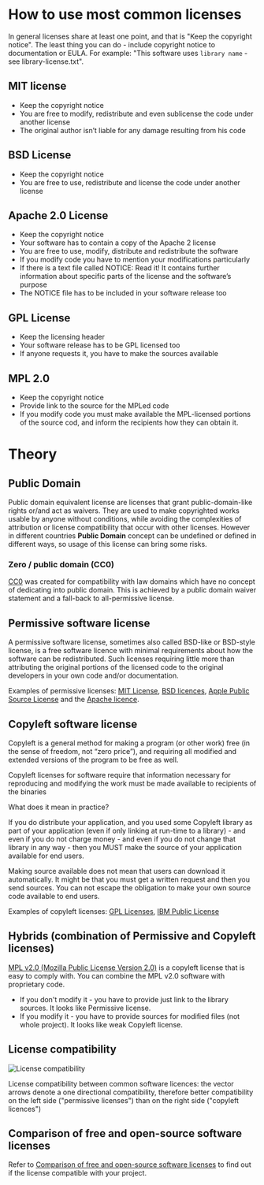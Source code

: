 # How to use most common licenses

In general licenses share at least one point, and that is "Keep the copyright notice". The least thing you can do - include copyright notice to documentation or EULA. For example: "This software uses `library name` - see library-license.txt".
  
## MIT license

* Keep the copyright notice
* You are free to modify, redistribute and even sublicense the code under another license
* The original author isn’t liable for any damage resulting from his code

## BSD License

* Keep the copyright notice
* You are free to use, redistribute and license the code under another license

## Apache 2.0 License

* Keep the copyright notice
* Your software has to contain a copy of the Apache 2 license
* You are free to use, modify, distribute and redistribute the software
* If you modify code you have to mention your modifications particularly
* If there is a text file called NOTICE: Read it! It contains further information about specific parts of the license and the software’s purpose
* The NOTICE file has to be included in your software release too

## GPL License

* Keep the licensing header
* Your software release has to be GPL licensed too
* If anyone requests it, you have to make the sources available

## MPL 2.0

* Keep the copyright notice
* Provide link to the source for the MPLed code
* If you modify code you must make available the MPL-licensed portions of the source cod, and inform the recipients how they can obtain it.

# Theory

## Public Domain

Public domain equivalent license are licenses that grant public-domain-like rights or/and act as waivers. They are used to make copyrighted works usable by anyone without conditions, while avoiding the complexities of attribution or license compatibility that occur with other licenses. However in different countries **Public Domain** concept can be undefined or defined in different ways, so usage of this license can bring some risks.

### Zero / public domain (CC0)

[CC0](https://en.wikipedia.org/wiki/Creative_Commons_license#Zero_.2F_public_domain)  was created for compatibility with law domains which have no concept of dedicating into public domain. This is achieved by a public domain waiver statement and a fall-back to all-permissive license.

## Permissive software license

A permissive software license, sometimes also called BSD-like or BSD-style license, is a free software licence with minimal requirements about how the software can be redistributed. Such licenses requiring little more than attributing the original portions of the licensed code to the original developers in your own code and/or documentation.

Examples of permissive licenses: [MIT License](https://en.wikipedia.org/wiki/MIT_License), [BSD licences](https://en.wikipedia.org/wiki/BSD_licenses), [Apple Public Source License](https://en.wikipedia.org/wiki/Apple_Public_Source_License) and the [Apache licence](https://en.wikipedia.org/wiki/Apache_License).

## Copyleft software license

Copyleft is a general method for making a program (or other work) free (in the sense of freedom, not “zero price”), and requiring all modified and extended versions of the program to be free as well. 

Copyleft licenses for software require that information necessary for reproducing and modifying the work must be made available to recipients of the binaries

What does it mean in practice? 

If you do distribute your application, and you used some Copyleft library as part of your application (even if only linking at run-time to a library) - and even if you do not charge money - and even if you do not change that library in any way - then you MUST make the source of your application available for end users.

Making source available does not mean that users can download it automatically. It might be that you must get a written request and then you send sources. You can not escape the obligation to make your own source code available to end users.

Examples of copyleft licenses: [GPL Licenses](https://en.wikipedia.org/wiki/GNU_General_Public_License), [IBM Public License](https://en.wikipedia.org/wiki/IBM_Public_License)

## Hybrids (combination of Permissive and Copyleft licenses)

[MPL v2.0 (Mozilla Public License Version 2.0)](https://www.mozilla.org/en-US/MPL/2.0/) is a copyleft license that is easy to comply with. You can combine the MPL v2.0 software with proprietary code.

* If you don't modify it - you have to provide just link to the library sources. It looks like Permissive license.
* If you modify it - you have to provide sources for modified files (not whole project). It looks like weak Copyleft license.

## License compatibility

![License compatibility](https://upload.wikimedia.org/wikipedia/commons/1/1d/Floss-license-slide-image.png)

License compatibility between common software licences: the vector arrows denote a one directional compatibility, therefore better compatibility on the left side ("permissive licenses") than on the right side ("copyleft licences")

## Comparison of free and open-source software licenses

Refer to [Comparison of free and open-source software licenses](https://en.wikipedia.org/wiki/Comparison_of_free_and_open-source_software_licenses) to find out if the license compatible with your project.

